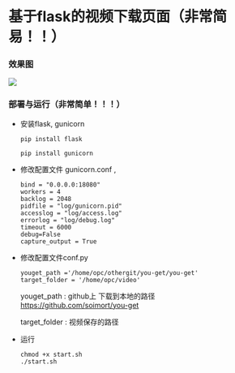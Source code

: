 # 基于flask的视频下载页面（非常简易！！）



### 效果图
![](http://xximg.30daydo.com/webupload/20221012001.jpg)



### 部署与运行（非常简单！！！）

* 安装flask, gunicorn

  ```
  pip install flask
  
  pip install gunicorn
  ```

  

* 修改配置文件 gunicorn.conf , 

  ```
  bind = "0.0.0.0:18080"
  workers = 4
  backlog = 2048
  pidfile = "log/gunicorn.pid"
  accesslog = "log/access.log"
  errorlog = "log/debug.log"
  timeout = 6000
  debug=False
  capture_output = True
  ```

* 修改配置文件conf.py

  ```
  youget_path ='/home/opc/othergit/you-get/you-get'
  target_folder = '/home/opc/video'
  ```

  youget_path : github上 下载到本地的路径  https://github.com/soimort/you-get

  target_folder : 视频保存的路径

  

* 运行

  ```
  chmod +x start.sh
  ./start.sh
  ```

  

